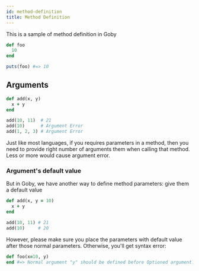 ```yaml
---
id: method-definition
title: Method Definition
---
```


This is a sample of method definition in Goby

```ruby
def foo
  10
end

puts(foo) #=> 10
```

## Arguments

```ruby
def add(x, y)
  x + y
end

add(10, 11)  # 21
add(10)      # Argument Error
add(1, 2, 3) # Argument Error
```

Just like most languages, if you requires parameters in a method, then you need to provide right number of arguments them when calling that method. Less or more would cause argument error.

### Argument's default value
But in Goby, we have another way to define method parameters: give them a default value

```ruby
def add(x, y = 10)
  x + y
end

add(10, 11) # 21
add(10)     # 20
```

However, please make sure you place the parameters with default value after those normal parameters. Otherwise, you'll get syntax error:

```ruby
def foo(x=10, y)
end #=> Normal argument "y" should be defined before Optioned argument.
```

